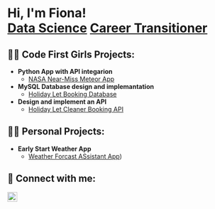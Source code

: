 <h1>Hi, I'm Fiona! <br/><a href="https://github.com/FDM-UK">Data Science</a> <a href="https://www.linkedin.com/in/f-douglas-mullett">Career Transitioner</a> </h1>

<h2>👩‍💻 Code First Girls Projects:</h2>

- <b>Python App with API integarion</b>
  - [NASA Near-Miss Meteor App](https://github.com/FDM-UK/Nasa-Meteor-App)
- <b>MySQL Database design and implemantation </b>
  - [Holiday Let Booking Database](https://github.com/FDM-UK/Holiday-Let-Booking-DB)
- <b>Design and implement an API</b>
  - [Holiday Let Cleaner Booking API](https://github.com/FDM-UK/Holiday-Cleaner-Booking-API)

<h2>👩‍💻 Personal Projects:</h2>

- <b>Early Start Weather App</b>
  - [Weather Forcast ASsistant App](https://github.com/FDM-UK/Weather-App))



<h2> 🤳 Connect with me:</h2>

[<img align="left" alt="FionaDouglas-Mullett | LinkedIn" width="22px" src="https://cdn.jsdelivr.net/npm/simple-icons@v3/icons/linkedin.svg" />][linkedin]

[linkedin]: https://www.linkedin.com/in/f-douglas-mullett



<!--

